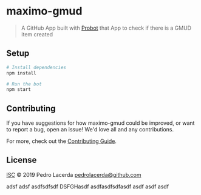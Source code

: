 # maximo-gmud

> A GitHub App built with [Probot](https://github.com/probot/probot) that App to check if there is a GMUD item created

## Setup

```sh
# Install dependencies
npm install

# Run the bot
npm start
```

## Contributing

If you have suggestions for how maximo-gmud could be improved, or want to report a bug, open an issue! We'd love all and any contributions.

For more, check out the [Contributing Guide](CONTRIBUTING.md).

## License

[ISC](LICENSE) © 2019 Pedro Lacerda <pedrolacerda@github.com>


adsf
adsf
asdfsdfsdf
DSFGHasdf
asdfasdfsdfasdf
asdf
asdf
asdf
